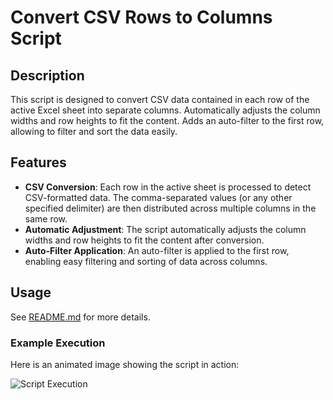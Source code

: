 # Convert CSV Rows to Columns Script

## Description

This script is designed to convert CSV data contained in each row of the active Excel sheet into separate columns.
Automatically adjusts the column widths and row heights to fit the content.
Adds an auto-filter to the first row, allowing to filter and sort the data easily.

## Features

- **CSV Conversion**: Each row in the active sheet is processed to detect CSV-formatted data. The comma-separated values (or any other specified delimiter) are then distributed across multiple columns in the same row.
- **Automatic Adjustment**: The script automatically adjusts the column widths and row heights to fit the content after conversion.
- **Auto-Filter Application**: An auto-filter is applied to the first row, enabling easy filtering and sorting of data across columns.
## Usage

See [README.md](../README.md) for more details.
 
### Example Execution

Here is an animated image showing the script in action:

![Script Execution](convert-csv-to-autofit-columns-and-add-filters.gif)